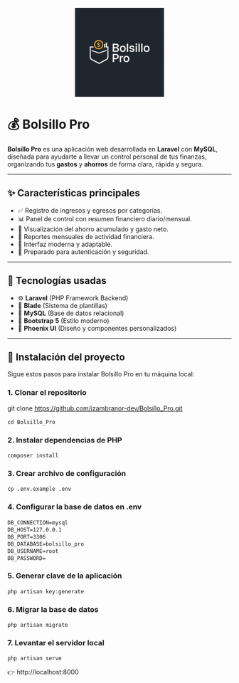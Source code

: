 <p align="center">
  <img src="./bolsillo_pro/resources/phoenix/media/logos/logo_bolsilloseguro1.png" alt="Bolsillo Pro Logo" width="200"/>
</p>

# 💰 Bolsillo Pro

**Bolsillo Pro** es una aplicación web desarrollada en **Laravel** con **MySQL**, diseñada para ayudarte a llevar un control personal de tus finanzas, organizando tus **gastos** y **ahorros** de forma clara, rápida y segura.

---

## ✨ Características principales

- ✅ Registro de ingresos y egresos por categorías.
- 📊 Panel de control con resumen financiero diario/mensual.
- 💾 Visualización del ahorro acumulado y gasto neto.
- 📅 Reportes mensuales de actividad financiera.
- 📱 Interfaz moderna y adaptable.
- 🔐 Preparado para autenticación y seguridad.

---

## 🧪 Tecnologías usadas

- ⚙️ **Laravel** (PHP Framework Backend)
- 🧠 **Blade** (Sistema de plantillas)
- 🐬 **MySQL** (Base de datos relacional)
- 🎨 **Bootstrap 5** (Estilo moderno)
- 🌈 **Phoenix UI** (Diseño y componentes personalizados)

---

## 🚀 Instalación del proyecto

Sigue estos pasos para instalar Bolsillo Pro en tu máquina local:

### 1. Clonar el repositorio

git clone https://github.com/jzambranor-dev/Bolsillo_Pro.git

```env
cd Bolsillo_Pro
```

### 2. Instalar dependencias de PHP

```env
composer install
```

### 3. Crear archivo de configuración

```env
cp .env.example .env
```

### 4. Configurar la base de datos en .env

```env
DB_CONNECTION=mysql
DB_HOST=127.0.0.1
DB_PORT=3306
DB_DATABASE=bolsillo_pro
DB_USERNAME=root
DB_PASSWORD=
```

### 5. Generar clave de la aplicación
```env
php artisan key:generate
```
### 6. Migrar la base de datos

```env
php artisan migrate
```

### 7. Levantar el servidor local

```env
php artisan serve
```

👉 http://localhost:8000